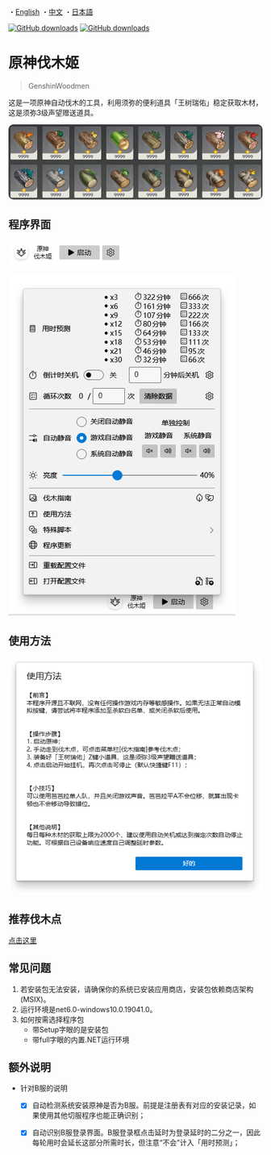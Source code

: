 ・[English](README.en.md) ・[中文](README.md) ・[日本語](README.jp.md)

[![GitHub downloads](https://img.shields.io/github/downloads/emako/genshin-woodmen/total)](https://github.com/emako/genshin-woodmen/releases)
[![GitHub downloads](https://img.shields.io/github/downloads/emako/genshin-woodmen/latest/total)](https://github.com/emako/genshin-woodmen/releases)

# 原神伐木姬

> GenshinWoodmen

这是一项原神自动伐木的工具，利用须弥的便利道具「王树瑞佑」稳定获取木材，这是须弥3级声望赠送道具。

<img src="assets/image_kanyu.jpg" style="zoom:100%;border 0px solid white;border-radius:10px" />

## 程序界面

![](assets/image1.zh.png)

![](assets/image2.zh.png)

## 使用方法

![](assets/image3.zh.png)

## 推荐伐木点

[点击这里](src/GenshinWoodmen/Resources/usage.jpg)

## 常见问题

1. 若安装包无法安装，请确保你的系统已安装应用商店，安装包依赖商店架构 (MSIX)。
2. 运行环境是net6.0-windows10.0.19041.0。
3. 如何按需选择程序包
   - 带Setup字眼的是安装包
   - 带full字眼的内置.NET运行环境

## 额外说明

- 针对B服的说明
  - [x] 自动检测系统安装原神是否为B服。前提是注册表有对应的安装记录，如果使用其他切服程序也能正确识别；
  - [x] 自动识别B服登录界面。B服登录框点击延时为登录延时的二分之一，因此每轮用时会延长这部分所需时长，但注意“不会”计入「用时预测」；

